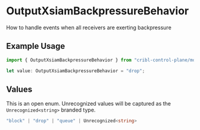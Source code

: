 # OutputXsiamBackpressureBehavior

How to handle events when all receivers are exerting backpressure

## Example Usage

```typescript
import { OutputXsiamBackpressureBehavior } from "cribl-control-plane/models";

let value: OutputXsiamBackpressureBehavior = "drop";
```

## Values

This is an open enum. Unrecognized values will be captured as the `Unrecognized<string>` branded type.

```typescript
"block" | "drop" | "queue" | Unrecognized<string>
```